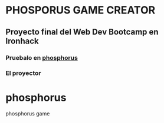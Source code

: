 <h1>PHOSPORUS GAME CREATOR</h1>
<h2>Proyecto final del Web Dev Bootcamp en Ironhack</h2>
<h3>Pruebalo en <a href="https://phosphorus-game.herokuapp.com/">phosphorus</a><h3>

El proyector


# phosphorus
phosphorus game
